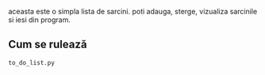 aceasta este o simpla lista de sarcini. poti adauga, sterge, vizualiza sarcinile si iesi din program.

## Cum se rulează
```bash
to_do_list.py
